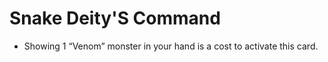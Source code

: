 # Snake Deity'S Command

*   Showing 1 “Venom” monster in your hand is a cost to activate this card.
